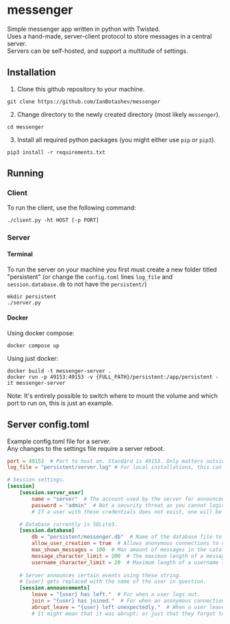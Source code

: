 # messenger
Simple messenger app written in python with Twisted.  
Uses a hand-made, server-client protocol to store messages in a central server.  
Servers can be self-hosted, and support a multitude of settings.

## Installation
1. Clone this github repository to your machine.
```shell
git clone https://github.com/IanBotashev/messenger
```
2. Change directory to the newly created directory (most likely `messenger`).
```shell
cd messenger
```
3. Install all required python packages (you might either use `pip` or `pip3`).
```shell
pip3 install -r requirements.txt
```

## Running
### Client
To run the client, use the following command:
```shell
./client.py -ht HOST [-p PORT]
```

### Server
#### Terminal
To run the server on your machine you first must create a new folder titled "persistent" 
(or change the `config.toml` lines `log_file` and `session.database.db` to not have the `persistent/`)
```shell
mkdir persistent 
./server.py
```

#### Docker
Using docker compose:
```shell
docker compose up
```

Using just docker:
```shell
docker build -t messenger-server .
docker run -p 49153:49153 -v {FULL_PATH}/persistent:/app/persistent -it messenger-server
```
Note: It's entirely possible to switch where to mount the volume and which port to run on, this is just an example.

## Server config.toml
Example config.toml file for a server.  
Any changes to the settings file require a server reboot.
```toml
port = 49153  # Port to host on. Standard is 49153. Only matters outside of a docker installation.
log_file = "persistent/server.log" # For local installations, this can be changed to anywhere.

# Session settings.
[session]
    [session.server_user]
        name = "server"  # The account used by the server for announcements.
        password = "admin"  # Not a security threat as you cannot login twice as the server.
        # If a user with these credentials does not exist, one will be created automatically.

    # Database currently is SQLite3.
    [session.database]
        db = "persistent/messenger.db"  # Name of the database file to use. If it doesn't exist, one will be created.
        allow_user_creation = true  # Allows anonymous connections to create accounts.
        max_shown_messages = 100  # Max amount of messages in the catalog to be sent to a client.
        message_character_limit = 200  # The maximum length of a message that can be posted by a client.
        username_character_limit = 20  # Maximum length of a username that can be used by a client.
    
    # Server announces certain events using these string. 
    # {user} gets replaced with the name of the user in question.
    [session.announcements]
        leave = "{user} has left."  # For when a user logs out.
        join = "{user} has joined."  # For when an anonymous connection logs itself in.
        abrupt_leave = "{user} left unexpectedly."  # When a user leaves without logging out first.
        # It might mean that it was abrupt; or just that they forgot to log out before leaving.
 ```